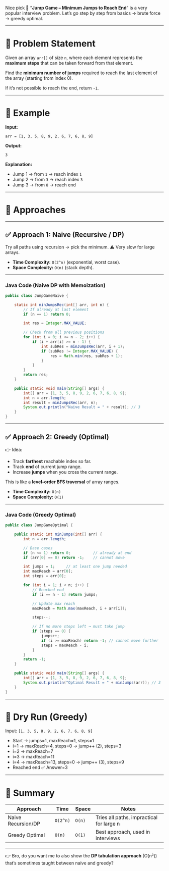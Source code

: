 Nice pick 🚀 “**Jump Game – Minimum Jumps to Reach End**” is a very popular interview problem.
Let’s go step by step from basics → brute force → greedy optimal.

---

# 🔹 Problem Statement

Given an array `arr[]` of size `n`, where each element represents the **maximum steps** that can be taken forward from that element.

Find the **minimum number of jumps** required to reach the last element of the array (starting from index 0).

If it’s not possible to reach the end, return `-1`.

---

# 🔹 Example

**Input:**

```
arr = [1, 3, 5, 8, 9, 2, 6, 7, 6, 8, 9]
```

**Output:**

```
3
```

**Explanation:**

* Jump 1 → from `1` → reach index `1`
* Jump 2 → from `3` → reach index `3`
* Jump 3 → from `8` → reach end

---

# 🔹 Approaches

---

## ✅ Approach 1: Naive (Recursive / DP)

Try all paths using recursion → pick the minimum.
⚠️ Very slow for large arrays.

* **Time Complexity:** `O(2^n)` (exponential, worst case).
* **Space Complexity:** `O(n)` (stack depth).

---

### Java Code (Naive DP with Memoization)

```java
public class JumpGameNaive {

    static int minJumpsRec(int[] arr, int n) {
        // If already at last element
        if (n == 1) return 0;

        int res = Integer.MAX_VALUE;

        // Check from all previous positions
        for (int i = 0; i <= n - 2; i++) {
            if (i + arr[i] >= n - 1) {
                int subRes = minJumpsRec(arr, i + 1);
                if (subRes != Integer.MAX_VALUE) {
                    res = Math.min(res, subRes + 1);
                }
            }
        }
        return res;
    }

    public static void main(String[] args) {
        int[] arr = {1, 3, 5, 8, 9, 2, 6, 7, 6, 8, 9};
        int n = arr.length;
        int result = minJumpsRec(arr, n);
        System.out.println("Naive Result = " + result); // 3
    }
}
```

---

## ✅ Approach 2: Greedy (Optimal)

👉 Idea:

* Track **farthest** reachable index so far.
* Track **end** of current jump range.
* Increase **jumps** when you cross the current range.

This is like a **level-order BFS traversal** of array ranges.

* **Time Complexity:** `O(n)`
* **Space Complexity:** `O(1)`

---

### Java Code (Greedy Optimal)

```java
public class JumpGameOptimal {

    public static int minJumps(int[] arr) {
        int n = arr.length;

        // Base cases
        if (n <= 1) return 0;          // already at end
        if (arr[0] == 0) return -1;    // cannot move

        int jumps = 1;     // at least one jump needed
        int maxReach = arr[0];
        int steps = arr[0];

        for (int i = 1; i < n; i++) {
            // Reached end
            if (i == n - 1) return jumps;

            // Update max reach
            maxReach = Math.max(maxReach, i + arr[i]);

            steps--;

            // If no more steps left → must take jump
            if (steps == 0) {
                jumps++;
                if (i >= maxReach) return -1; // cannot move further
                steps = maxReach - i;
            }
        }
        return -1;
    }

    public static void main(String[] args) {
        int[] arr = {1, 3, 5, 8, 9, 2, 6, 7, 6, 8, 9};
        System.out.println("Optimal Result = " + minJumps(arr)); // 3
    }
}
```

---

# 🔹 Dry Run (Greedy)

Input: `[1, 3, 5, 8, 9, 2, 6, 7, 6, 8, 9]`

* Start → jumps=1, maxReach=1, steps=1
* i=1 → maxReach=4, steps=0 → jump++ (2), steps=3
* i=2 → maxReach=7
* i=3 → maxReach=11
* i=4 → maxReach=13, steps=0 → jump++ (3), steps=9
* Reached end ✅ Answer=3

---

# 🔹 Summary

| Approach           | Time     | Space  | Notes                                    |
| ------------------ | -------- | ------ | ---------------------------------------- |
| Naive Recursion/DP | `O(2^n)` | `O(n)` | Tries all paths, impractical for large n |
| Greedy Optimal     | `O(n)`   | `O(1)` | Best approach, used in interviews        |

---

👉 Bro, do you want me to also show the **DP tabulation approach** (O(n²)) that’s sometimes taught between naive and greedy?
